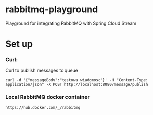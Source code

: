 # rabbitmq-playground
Playground for integrating RabbitMQ with Spring Cloud Stream

# Set up

### Curl:

Curl to publish messages to queue

```
curl -d '{"messageBody":"testowa wiadomosc"}' -H "Content-Type: application/json" -X POST http://localhost:8080/message/publish
```

### Local RabbitMQ docker container

``
https://hub.docker.com/_/rabbitmq
``
